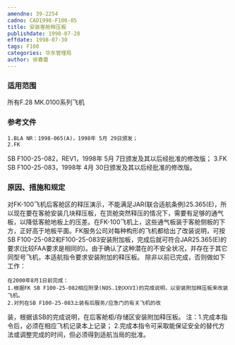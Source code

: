 ```yaml
---
amendno: 39-2254
cadno: CAD1998-F100-05
title: 安装客舱释压板
publishdate: 1998-07-28
effdate: 1998-07-30
tags: F100
categories: 华东管理局
author: 徐春雷
---
```


### 适用范围 
所有F.28 MK.0100系列飞机

### 参考文件
    1.BLA NR：1998-065(A)，1998年 5月 29日颁发；
    2.FK 
SB F100-25-082，REV1，1998年 5月 7日颁发及其以后经批准的修改版；
    3.FK 
SB F100-25-083，1998年 4月 30日颁发及其以后经批准的修改版。


### 原因、措施和规定 
对FK-100飞机后客舱区的释压演示，不能满足JAR(联合适航条例)25.365(E)，所以现在要在客舱安装几块释压板，在货舱突然释压的情况下，需要有足够的通气板，以降低客舱地板上的压差。在FK-100飞机上，这些通气板装于客舱侧板的下方，正好高于地板平面。FK服务公司对每种构形的飞机都给出了改装说明，可按SB F100-25-082和F100-25-083安装附加板，完成后就可符合JAR25.365(E)的要求(比较FAA要求是相同的)。由于确认了这种潜在的不安全状况，并存在于其它同型号飞机，本适航指令要求安装附加的释压板。 
    除非以前已完成，否则做如下工作： 
  
    在2000年8月1日前完成： 
    1.根据FK SB F100-25-082相应附录(NOS.1到XXVI)的完成说明，以安装附加释压板来改装飞机。 
    2.对列在SB F100-25-083上装有后服务/应急门的有关飞机的改
装，根据该SB的完成说明，在后客舱柜/存储区安装附加释压板。     注：1.完成本指令后，必须在相应飞机记录本上记录； 
        2.完成本指令可采取能保证安全的替代方法或调整完成的时间，但必须得到适航当局的批准。
